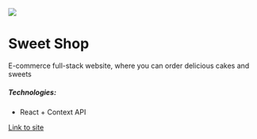 <img src="https://i.postimg.cc/0yYgdWGD/Group-1-7.png">
<h1>Sweet Shop</h1>
<p>E-commerce full-stack website, where you can order delicious cakes and sweets</p>
<h5>Technologies:</h5>
<ul>
  <li>React + Context API</li>
</ul>
<a href="http://sweety-shop.herokuapp.com/home">Link to site</a>
